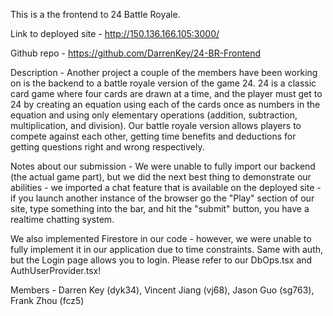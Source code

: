 This is a the frontend to 24 Battle Royale.

Link to deployed site - http://150.136.166.105:3000/

Github repo - https://github.com/DarrenKey/24-BR-Frontend

Description - 
Another project a couple of the members have been working on is the backend to a battle royale version of the game 24. 24 is a classic card game where four cards are drawn at a time, and the player must get to 24 by creating an equation using each of the cards once as numbers in the equation and using only elementary operations (addition, subtraction, multiplication, and division). Our battle royale version allows players to compete against each other, getting time benefits and deductions for getting questions right and wrong respectively.

Notes about our submission - 
We were unable to fully import our backend (the actual game part), but we did the next best thing to demonstrate our abilities - we imported a chat feature that is available on the deployed site - if you launch another instance of the browser go the "Play" section of our site, type something into the bar, and hit the "submit" button, you have a realtime chatting system.

We also implemented Firestore in our code - however, we were unable to fully implement it in our application due to time constraints. Same with auth, but the Login page allows you to login. Please refer to our DbOps.tsx and AuthUserProvider.tsx!

Members - 
Darren Key (dyk34), Vincent Jiang (vj68), Jason Guo (sg763), Frank Zhou (fcz5)
